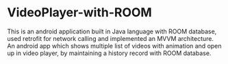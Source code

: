 # VideoPlayer-with-ROOM
This is an android application built in Java language with ROOM database, used retrofit for network calling and implemented an MVVM architecture. An android app which shows multiple list of videos with animation and open up in video player, by maintaining a history record with ROOM database.
